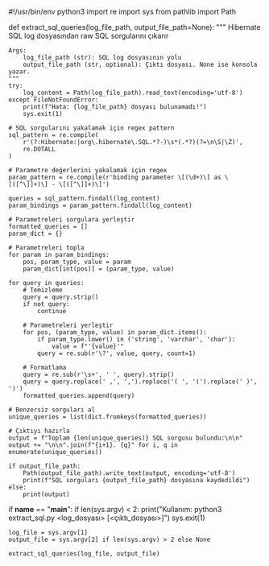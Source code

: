 #!/usr/bin/env python3
import re
import sys
from pathlib import Path

def extract_sql_queries(log_file_path, output_file_path=None):
    """
    Hibernate SQL log dosyasından raw SQL sorgularını çıkarır
    
    Args:
        log_file_path (str): SQL log dosyasının yolu
        output_file_path (str, optional): Çıktı dosyası. None ise konsola yazar.
    """
    try:
        log_content = Path(log_file_path).read_text(encoding='utf-8')
    except FileNotFoundError:
        print(f"Hata: {log_file_path} dosyası bulunamadı!")
        sys.exit(1)

    # SQL sorgularını yakalamak için regex pattern
    sql_pattern = re.compile(
        r'(?:Hibernate:|org\.hibernate\.SQL.*?-)\s*(.*?)(?=\n\S|\Z)', 
        re.DOTALL
    )
    
    # Parametre değerlerini yakalamak için regex
    param_pattern = re.compile(r'binding parameter \[(\d+)\] as \[([^\]]+)\] - \[([^\]]+)\]')
    
    queries = sql_pattern.findall(log_content)
    param_bindings = param_pattern.findall(log_content)
    
    # Parametreleri sorgulara yerleştir
    formatted_queries = []
    param_dict = {}
    
    # Parametreleri topla
    for param in param_bindings:
        pos, param_type, value = param
        param_dict[int(pos)] = (param_type, value)
    
    for query in queries:
        # Temizleme
        query = query.strip()
        if not query:
            continue
            
        # Parametreleri yerleştir
        for pos, (param_type, value) in param_dict.items():
            if param_type.lower() in ('string', 'varchar', 'char'):
                value = f"'{value}'"
            query = re.sub(r'\?', value, query, count=1)
        
        # Formatlama
        query = re.sub(r'\s+', ' ', query).strip()
        query = query.replace(' ,', ',').replace('( ', '(').replace(' )', ')')
        formatted_queries.append(query)
    
    # Benzersiz sorguları al
    unique_queries = list(dict.fromkeys(formatted_queries))
    
    # Çıktıyı hazırla
    output = f"Toplam {len(unique_queries)} SQL sorgusu bulundu:\n\n"
    output += "\n\n".join(f"{i+1}. {q}" for i, q in enumerate(unique_queries))
    
    if output_file_path:
        Path(output_file_path).write_text(output, encoding='utf-8')
        print(f"SQL sorguları {output_file_path} dosyasına kaydedildi")
    else:
        print(output)

if __name__ == "__main__":
    if len(sys.argv) < 2:
        print("Kullanım: python3 extract_sql.py <log_dosyası> [<çıktı_dosyası>]")
        sys.exit(1)
        
    log_file = sys.argv[1]
    output_file = sys.argv[2] if len(sys.argv) > 2 else None
    
    extract_sql_queries(log_file, output_file)
